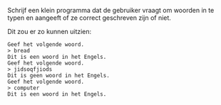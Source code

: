Schrijf een klein programma dat de gebruiker vraagt om woorden in te typen en aangeeft of ze correct geschreven zijn of niet.

Dit zou er zo kunnen uitzien:

```text
Geef het volgende woord.
> bread
Dit is een woord in het Engels.
Geef het volgende woord.
> jidsoqfjiods
Dit is geen woord in het Engels.
Geef het volgende woord.
> computer
Dit is een woord in het Engels.
```
